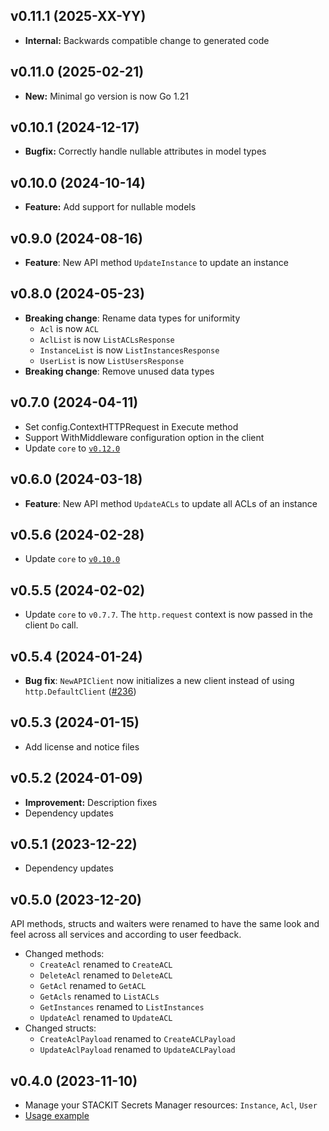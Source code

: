 ## v0.11.1 (2025-XX-YY)
- **Internal:** Backwards compatible change to generated code

## v0.11.0 (2025-02-21)
- **New:** Minimal go version is now Go 1.21

## v0.10.1 (2024-12-17)

- **Bugfix:** Correctly handle nullable attributes in model types

## v0.10.0 (2024-10-14)

- **Feature:** Add support for nullable models

## v0.9.0 (2024-08-16)

- **Feature**: New API method `UpdateInstance` to update an instance

## v0.8.0 (2024-05-23)

- **Breaking change**: Rename data types for uniformity
  - `Acl` is now `ACL`
  - `AclList` is now `ListACLsResponse`
  - `InstanceList` is now `ListInstancesResponse`
  - `UserList` is now `ListUsersResponse`
- **Breaking change**: Remove unused data types

## v0.7.0 (2024-04-11)

- Set config.ContextHTTPRequest in Execute method
- Support WithMiddleware configuration option in the client
- Update `core` to [`v0.12.0`](../../core/CHANGELOG.md#v0120-2024-04-11)

## v0.6.0 (2024-03-18)

- **Feature**: New API method `UpdateACLs` to update all ACLs of an instance

## v0.5.6 (2024-02-28)

- Update `core` to [`v0.10.0`](../../core/CHANGELOG.md#v0100-2024-02-27)

## v0.5.5 (2024-02-02)

- Update `core` to `v0.7.7`. The `http.request` context is now passed in the client `Do` call.

## v0.5.4 (2024-01-24)

- **Bug fix**: `NewAPIClient` now initializes a new client instead of using `http.DefaultClient` ([#236](https://github.com/stackitcloud/stackit-sdk-go/issues/236))

## v0.5.3 (2024-01-15)

- Add license and notice files

## v0.5.2 (2024-01-09)

- **Improvement:** Description fixes
- Dependency updates

## v0.5.1 (2023-12-22)

- Dependency updates

## v0.5.0 (2023-12-20)

API methods, structs and waiters were renamed to have the same look and feel across all services and according to user feedback.

- Changed methods:
  - `CreateAcl` renamed to `CreateACL`
  - `DeleteAcl` renamed to `DeleteACL`
  - `GetAcl` renamed to `GetACL`
  - `GetAcls` renamed to `ListACLs`
  - `GetInstances` renamed to `ListInstances`
  - `UpdateAcl` renamed to `UpdateACL`
- Changed structs:
  - `CreateAclPayload` renamed to `CreateACLPayload`
  - `UpdateAclPayload` renamed to `UpdateACLPayload`

## v0.4.0 (2023-11-10)

- Manage your STACKIT Secrets Manager resources: `Instance`, `Acl`, `User`
- [Usage example](https://github.com/stackitcloud/stackit-sdk-go/tree/main/examples/secretsmanager)
